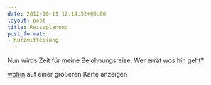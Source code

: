 ```yaml
---
date: 2012-10-11 12:14:52+00:00
layout: post
title: Reiseplanung
post_format:
- Kurzmitteilung
---
```


Nun wirds Zeit für meine Belohnungsreise. Wer errät wos hin geht?
  
[wohin](https://maps.google.com/maps/ms?msa=0&msid=207671650054747845489.0004cbbabf26694091414&ie=UTF8&t=h&ll=25.799891,10.546875&spn=150.532357,298.828125&z=1&source=embed) auf einer größeren Karte anzeigen
